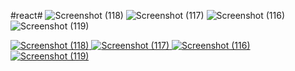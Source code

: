 #react#
![Screenshot (118)](https://github.com/user-attachments/assets/c145850f-4796-4d9f-9989-d18d50d7b55e)
![Screenshot (117)](https://github.com/user-attachments/assets/3d5dad47-4934-4186-bdc0-c643a60f896b)
![Screenshot (116)](https://github.com/user-attachments/assets/0c411ecf-af1c-4f09-abe9-3e650a256449)
![Screenshot (119)](https://github.com/user-attachments/assets/c69c06d4-12b0-47b2-b850-efd940f25e3f)

<a href="https://github.com/user-attachments/assets/c145850f-4796-4d9f-9989-d18d50d7b55e">
  <img src="https://github.com/user-attachments/assets/c145850f-4796-4d9f-9989-d18d50d7b55e" alt="Screenshot (118)">
</a>
<a href="https://github.com/user-attachments/assets/3d5dad47-4934-4186-bdc0-c643a60f896b">
  <img src="https://github.com/user-attachments/assets/3d5dad47-4934-4186-bdc0-c643a60f896b" alt="Screenshot (117)">
</a>
<a href="https://github.com/user-attachments/assets/0c411ecf-af1c-4f09-abe9-3e650a256449">
  <img src="https://github.com/user-attachments/assets/0c411ecf-af1c-4f09-abe9-3e650a256449" alt="Screenshot (116)">
</a>
<a href="https://github.com/user-attachments/assets/c69c06d4-12b0-47b2-b850-efd940f25e3f">
  <img src="https://github.com/user-attachments/assets/c69c06d4-12b0-47b2-b850-efd940f25e3f" alt="Screenshot (119)">
</a>
